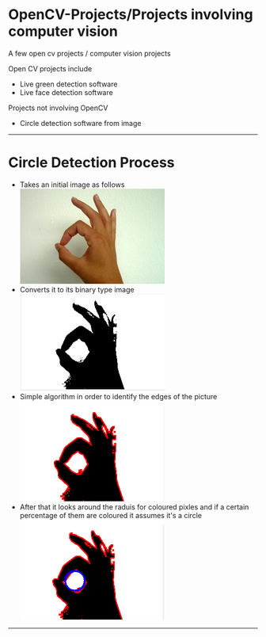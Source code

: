 # OpenCV-Projects/Projects involving computer vision
A few open cv projects / computer vision projects

Open CV projects include

- Live green detection software
- Live face detection software

Projects not involving OpenCV
- Circle detection software from image
------------------------------------------------------------------------------------------------------------------------------------------

# Circle Detection Process
- Takes an initial image as follows
<br>![Fingerkreis.jpg](https://raw.githubusercontent.com/cleverman88/OpenCV-Projects/master/OpenCV%20Projects/Fingerkreis.jpg?token=AKPYHNSOO3G5C2ZLBSUANPS5KV6KG)<br />
- Converts it to its binary type image
<br>![Fingerkreis.jpg](https://raw.githubusercontent.com/cleverman88/OpenCV-Projects/master/OpenCV%20Projects/BinaryImage.png?token=AKPYHNVSD7CWRDZ4B4ZFJ3K5KV7HM)<br />
- Simple algorithm in order to identify the edges of the picture
<br>![Fingerkreis.jpg](https://raw.githubusercontent.com/cleverman88/OpenCV-Projects/master/OpenCV%20Projects/EdgeDetection.png?token=AKPYHNWHOMV6U36FGOKDUW25KV7KS)<br />
- After that it looks around the raduis for coloured pixles and if a certain percentage of them are coloured it assumes it's a circle
<br>![Fingerkreis.jpg](https://raw.githubusercontent.com/cleverman88/OpenCV-Projects/master/OpenCV%20Projects/Circle.png?token=AKPYHNTZEOFPJ7LLHFNXNKK5KV7KK)<br />
------------------------------------------------------------------------------------------------------------------------------------------







